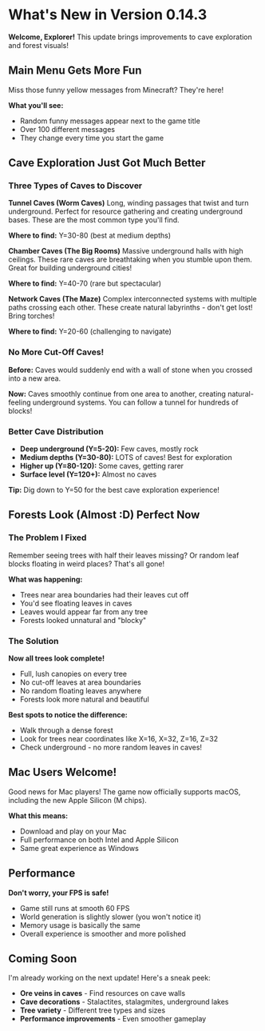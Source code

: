 # What's New in Version 0.14.3

**Welcome, Explorer!** This update brings improvements to cave exploration and forest visuals!

## Main Menu Gets More Fun

Miss those funny yellow messages from Minecraft? They're here!

**What you'll see:**
- Random funny messages appear next to the game title
- Over 100 different messages
- They change every time you start the game

## Cave Exploration Just Got Much Better

### Three Types of Caves to Discover

**Tunnel Caves (Worm Caves)**
Long, winding passages that twist and turn underground. Perfect for resource gathering and creating underground bases. These are the most common type you'll find.

**Where to find:** Y=30-80 (best at medium depths)

**Chamber Caves (The Big Rooms)**
Massive underground halls with high ceilings. These rare caves are breathtaking when you stumble upon them. Great for building underground cities!

**Where to find:** Y=40-70 (rare but spectacular)

**Network Caves (The Maze)**
Complex interconnected systems with multiple paths crossing each other. These create natural labyrinths - don't get lost! Bring torches!

**Where to find:** Y=20-60 (challenging to navigate)

### No More Cut-Off Caves!

**Before:** Caves would suddenly end with a wall of stone when you crossed into a new area.

**Now:** Caves smoothly continue from one area to another, creating natural-feeling underground systems. You can follow a tunnel for hundreds of blocks!

### Better Cave Distribution

- **Deep underground (Y=5-20):** Few caves, mostly rock
- **Medium depths (Y=30-80):** LOTS of caves! Best for exploration
- **Higher up (Y=80-120):** Some caves, getting rarer
- **Surface level (Y=120+):** Almost no caves

**Tip:** Dig down to Y=50 for the best cave exploration experience!

## Forests Look (Almost :D) Perfect Now

### The Problem I Fixed

Remember seeing trees with half their leaves missing? Or random leaf blocks floating in weird places? That's all gone!

**What was happening:**
- Trees near area boundaries had their leaves cut off
- You'd see floating leaves in caves
- Leaves would appear far from any tree
- Forests looked unnatural and "blocky"

### The Solution

**Now all trees look complete!**

- Full, lush canopies on every tree
- No cut-off leaves at area boundaries
- No random floating leaves anywhere
- Forests look more natural and beautiful

**Best spots to notice the difference:**
- Walk through a dense forest
- Look for trees near coordinates like X=16, X=32, Z=16, Z=32
- Check underground - no more random leaves in caves!

## Mac Users Welcome!

Good news for Mac players! The game now officially supports macOS, including the new Apple Silicon (M chips).

**What this means:**
- Download and play on your Mac
- Full performance on both Intel and Apple Silicon
- Same great experience as Windows

## Performance

**Don't worry, your FPS is safe!**

- Game still runs at smooth 60 FPS
- World generation is slightly slower (you won't notice it)
- Memory usage is basically the same
- Overall experience is smoother and more polished

## Coming Soon

I'm already working on the next update! Here's a sneak peek:

- **Ore veins in caves** - Find resources on cave walls
- **Cave decorations** - Stalactites, stalagmites, underground lakes
- **Tree variety** - Different tree types and sizes
- **Performance improvements** - Even smoother gameplay
